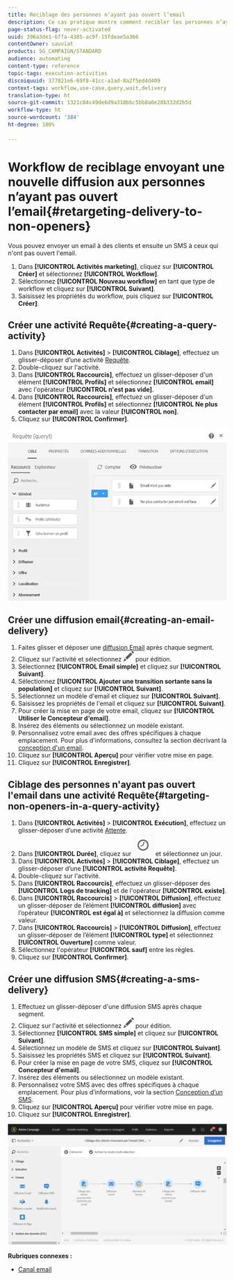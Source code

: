 ```yaml
---
title: Reciblage des personnes n’ayant pas ouvert l’email
description: Ce cas pratique montre comment recibler les personnes n’ayant pas ouvert l’email.
page-status-flag: never-activated
uuid: 396a3de1-6ffa-4385-ac9f-15fdeae5a366
contentOwner: sauviat
products: SG_CAMPAIGN/STANDARD
audience: automating
content-type: reference
topic-tags: execution-activities
discoiquuid: 377821e6-69f8-41cc-a1ad-8a2f5ed4d409
context-tags: workflow,use-case,query,wait,delivery
translation-type: ht
source-git-commit: 1321c84c49de6d9a318bbc5bb8a0e28b332d2b5d
workflow-type: ht
source-wordcount: '384'
ht-degree: 100%

---
```



# Workflow de reciblage envoyant une nouvelle diffusion aux personnes n’ayant pas ouvert l’email{#retargeting-delivery-to-non-openers}

Vous pouvez envoyer un email à des clients et ensuite un SMS à ceux qui n&#39;ont pas ouvert l&#39;email.

1. Dans **[!UICONTROL Activités marketing]**, cliquez sur **[!UICONTROL Créer]** et sélectionnez **[!UICONTROL Workflow]**.
1. Sélectionnez **[!UICONTROL Nouveau workflow]** en tant que type de workflow et cliquez sur **[!UICONTROL Suivant]**.
1. Saisissez les propriétés du workflow, puis cliquez sur **[!UICONTROL Créer]**.

## Créer une activité Requête{#creating-a-query-activity}

1. Dans **[!UICONTROL Activités]** > **[!UICONTROL Ciblage]**, effectuez un glisser-déposer d’une activité [Requête](../../automating/using/query.md).
1. Double-cliquez sur l&#39;activité.
1. Dans **[!UICONTROL Raccourcis]**, effectuez un glisser-déposer d&#39;un élément **[!UICONTROL Profils]** et sélectionnez **[!UICONTROL email]** avec l&#39;opérateur **[!UICONTROL n&#39;est pas vide]**.
1. Dans **[!UICONTROL Raccourcis]**, effectuez un glisser-déposer d&#39;un élément **[!UICONTROL Profils]** et sélectionnez **[!UICONTROL Ne plus contacter par email]** avec la valeur **[!UICONTROL non]**.
1. Cliquez sur **[!UICONTROL Confirmer]**.

![](assets/wf-complement-query.png)

## Créer une diffusion email{#creating-an-email-delivery}

1. Faites glisser et déposer une [diffusion Email](../../automating/using/email-delivery.md) après chaque segment.
1. Cliquez sur l&#39;activité et sélectionnez ![](assets/edit_darkgrey-24px.png) pour édition.
1. Sélectionnez **[!UICONTROL Email simple]** et cliquez sur **[!UICONTROL Suivant]**.
1. Sélectionnez **[!UICONTROL Ajouter une transition sortante sans la population]** et cliquez sur **[!UICONTROL Suivant]**.
1. Sélectionnez un modèle d&#39;email et cliquez sur **[!UICONTROL Suivant]**.
1. Saisissez les propriétés de l&#39;email et cliquez sur **[!UICONTROL Suivant]**.
1. Pour créer la mise en page de votre email, cliquez sur **[!UICONTROL Utiliser le Concepteur d&#39;email]**.
1. Insérez des éléments ou sélectionnez un modèle existant.
1. Personnalisez votre email avec des offres spécifiques à chaque emplacement. Pour plus d&#39;informations, consultez la section décrivant la [conception d&#39;un email](../../designing/using/designing-from-scratch.md#designing-an-email-content-from-scratch).
1. Cliquez sur **[!UICONTROL Aperçu]** pour vérifier votre mise en page.
1. Cliquez sur **[!UICONTROL Enregistrer]**.

## Ciblage des personnes n&#39;ayant pas ouvert l&#39;email dans une activité Requête{#targeting-non-openers-in-a-query-activity}

1. Dans **[!UICONTROL Activités]** > **[!UICONTROL Exécution]**, effectuez un glisser-déposer d’une activité [Attente](../../automating/using/wait.md).
1. Dans **[!UICONTROL Durée]**, cliquez sur ![](assets/duration-icon.png) et sélectionnez un jour.
1. Dans **[!UICONTROL Activités]** > **[!UICONTROL Ciblage]**, effectuez un glisser-déposer d’une **[!UICONTROL activité Requête]**.
1. Double-cliquez sur l&#39;activité.
1. Dans **[!UICONTROL Raccourcis]**, effectuez un glisser-déposer des **[!UICONTROL Logs de tracking]** et de l&#39;opérateur **[!UICONTROL existe]**.
1. Dans **[!UICONTROL Raccourcis]** > **[!UICONTROL Diffusion]**, effectuez un glisser-déposer de l’élément **[!UICONTROL diffusion]** avec l’opérateur **[!UICONTROL est égal à]** et sélectionnez la diffusion comme valeur.
1. Dans **[!UICONTROL Raccourcis]** > **[!UICONTROL Diffusion]**, effectuez un glisser-déposer de l’élément **[!UICONTROL type]** et sélectionnez **[!UICONTROL Ouverture]** comme valeur.
1. Sélectionnez l&#39;opérateur **[!UICONTROL sauf]** entre les règles.
1. Cliquez sur **[!UICONTROL Confirmer]**.

## Créer une diffusion SMS{#creating-a-sms-delivery}

1. Effectuez un glisser-déposer d&#39;une diffusion SMS après chaque segment.
1. Cliquez sur l&#39;activité et sélectionnez ![](assets/edit_darkgrey-24px.png) pour édition.
1. Sélectionnez **[!UICONTROL SMS simple]** et cliquez sur **[!UICONTROL Suivant]**.
1. Sélectionnez un modèle de SMS et cliquez sur **[!UICONTROL Suivant]**.
1. Saisissez les propriétés SMS et cliquez sur **[!UICONTROL Suivant]**.
1. Pour créer la mise en page de votre SMS, cliquez sur **[!UICONTROL Concepteur d&#39;email]**.
1. Insérez des éléments ou sélectionnez un modèle existant.
1. Personnalisez votre SMS avec des offres spécifiques à chaque emplacement.
Pour plus d’informations, voir la section [Conception d’un SMS](../../channels/using/creating-an-sms-message.md).
1. Cliquez sur **[!UICONTROL Aperçu]** pour vérifier votre mise en page.
1. Cliquez sur **[!UICONTROL Enregistrer]**.

![](assets/wf-retargeting-non-openers.png)

**Rubriques connexes :**

* [Canal email](../../channels/using/creating-an-email.md)
